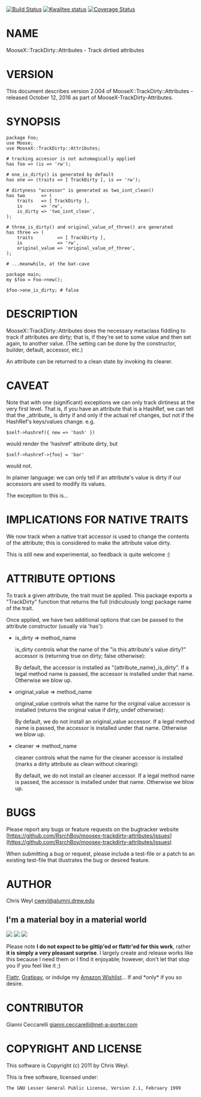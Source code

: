 [![Build Status](https://travis-ci.org/RsrchBoy/moosex-trackdirty-attributes.svg?branch=master)](https://travis-ci.org/RsrchBoy/moosex-trackdirty-attributes)
[![Kwalitee status](http://cpants.cpanauthors.org/dist/MooseX-TrackDirty-Attributes.png)](http://cpants.charsbar.org/dist/overview/MooseX-TrackDirty-Attributes)
[![Coverage Status](https://coveralls.io/repos/RsrchBoy/moosex-trackdirty-attributes/badge.svg?branch=master)](https://coveralls.io/r/RsrchBoy/moosex-trackdirty-attributes?branch=master)

# NAME

MooseX::TrackDirty::Attributes - Track dirtied attributes

# VERSION

This document describes version 2.004 of MooseX::TrackDirty::Attributes - released October 12, 2016 as part of MooseX-TrackDirty-Attributes.

# SYNOPSIS

    package Foo;
    use Moose;
    use MooseX::TrackDirty::Attributes;

    # tracking accessor is not automagically applied
    has foo => (is => 'rw');

    # one_is_dirty() is generated by default
    has one => (traits => [ TrackDirty ], is => 'rw');

    # dirtyness "accessor" is generated as two_isnt_clean()
    has two      => (
        traits   => [ TrackDirty ],
        is       => 'rw',
        is_dirty => 'two_isnt_clean',
    );

    # three_is_dirty() and original_value_of_three() are generated
    has three => (
        traits         => [ TrackDirty ],
        is             => 'rw',
        original_value => 'original_value_of_three',
    );

    # ...meanwhile, at the bat-cave

    package main;
    my $foo = Foo->new();

    $foo->one_is_dirty; # false

# DESCRIPTION

MooseX::TrackDirty::Attributes does the necessary metaclass fiddling to track
if attributes are dirty; that is, if they're set to some value and then set
again, to another value.  (The setting can be done by the constructor,
builder, default, accessor, etc.)

An attribute can be returned to a clean state by invoking its clearer.

# CAVEAT

Note that with one (significant) exceptions we can only track
dirtiness at the very first level.  That is, if you have an attribute that is
a HashRef, we can tell that the \_attribute\_ is dirty if and only if the
actual ref changes, but not if the HashRef's keys/values change. e.g.

    $self->hashref({ new => 'hash' })

would render the 'hashref' attribute dirty, but

    $self->hashref->{foo} = 'bar'

would not.

In plainer language: we can only tell if an attribute's value is dirty if our
accessors are used to modify its values.

The exception to this is...

# IMPLICATIONS FOR NATIVE TRAITS

We now track when a native trait accessor is used to change the contents of
the attribute; this is considered to make the attribute value dirty.

This is still new and experimental, so feedback is quite welcome :)

# ATTRIBUTE OPTIONS

To track a given attribute, the trait must be applied.  This package exports a
"TrackDirty" function that returns the full (ridiculously long) package name
of the trait.

Once applied, we have two additional options that can be passed to the
attribute constructor (usually via 'has'):

- is\_dirty => method\_name

    is\_dirty controls what the name of the "is this attribute's value dirty?"
    accessor is (returning true on dirty; false otherwise):

    By default, the accessor is installed as "{attribute\_name}\_is\_dirty".  If a
    legal method name is passed, the accessor is installed under that name.
    Otherwise we blow up.

- original\_value => method\_name

    original\_value controls what the name for the original value accessor is
    installed (returns the original value if dirty, undef otherwise):

    By default, we do not install an original\_value accessor.  If a legal method
    name is passed, the accessor is installed under that name. Otherwise we blow
    up.

- cleaner => method\_name

    cleaner controls what the name for the cleaner accessor is
    installed (marks a dirty attribute as clean without clearing):

    By default, we do not install an cleaner accessor.  If a legal method name is
    passed, the accessor is installed under that name.  Otherwise we blow up.

# BUGS

Please report any bugs or feature requests on the bugtracker website
[https://github.com/RsrchBoy/moosex-trackdirty-attributes/issues](https://github.com/RsrchBoy/moosex-trackdirty-attributes/issues)

When submitting a bug or request, please include a test-file or a
patch to an existing test-file that illustrates the bug or desired
feature.

# AUTHOR

Chris Weyl <cweyl@alumni.drew.edu>

## I'm a material boy in a material world

<div>
    <a href="https://gratipay.com/RsrchBoy/"><img src="http://img.shields.io/gratipay/RsrchBoy.svg" /></a>
    <a href="http://bit.ly/rsrchboys-wishlist"><img src="http://wps.io/wp-content/uploads/2014/05/amazon_wishlist.resized.png" /></a>
    <a href="https://flattr.com/submit/auto?user_id=RsrchBoy&url=https%3A%2F%2Fgithub.com%2FRsrchBoy%2Fmoosex-trackdirty-attributes&title=RsrchBoy's%20CPAN%20MooseX-TrackDirty-Attributes&tags=%22RsrchBoy's%20MooseX-TrackDirty-Attributes%20in%20the%20CPAN%22"><img src="http://api.flattr.com/button/flattr-badge-large.png" /></a>
</div>

Please note **I do not expect to be gittip'ed or flattr'ed for this work**,
rather **it is simply a very pleasant surprise**. I largely create and release
works like this because I need them or I find it enjoyable; however, don't let
that stop you if you feel like it ;)

[Flattr](https://flattr.com/submit/auto?user_id=RsrchBoy&url=https%3A%2F%2Fgithub.com%2FRsrchBoy%2Fmoosex-trackdirty-attributes&title=RsrchBoy&#x27;s%20CPAN%20MooseX-TrackDirty-Attributes&tags=%22RsrchBoy&#x27;s%20MooseX-TrackDirty-Attributes%20in%20the%20CPAN%22),
[Gratipay](https://gratipay.com/RsrchBoy/), or indulge my
[Amazon Wishlist](http://bit.ly/rsrchboys-wishlist)...  If and \*only\* if you so desire.

# CONTRIBUTOR

Gianni Ceccarelli <gianni.ceccarelli@net-a-porter.com>

# COPYRIGHT AND LICENSE

This software is Copyright (c) 2011 by Chris Weyl.

This is free software, licensed under:

    The GNU Lesser General Public License, Version 2.1, February 1999
